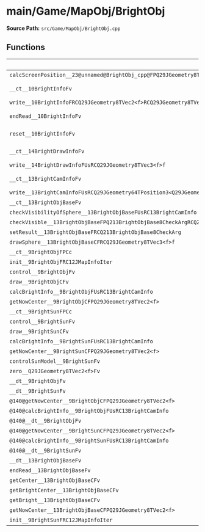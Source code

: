 # main/Game/MapObj/BrightObj

**Source Path:** `src/Game/MapObj/BrightObj.cpp`

## Functions

| Name | Address | Match % |
|------|---------|---------|
| `calcScreenPosition__23@unnamed@BrightObj_cpp@FPQ29JGeometry8TVec2<f>RCQ29JGeometry8TVec3<f>RCQ29JGeometry64TPosition3<Q29JGeometry38TMatrix34<Q29JGeometry13SMatrix34C<f>>>RCQ29JGeometry66TProjection3<Q29JGeometry38TMatrix44<Q29JGeometry13SMatrix44C<f>>>` | `0x801BABB8` | :x: (0.0%) |
| `__ct__10BrightInfoFv` | `0x801BAD44` | :white_check_mark: (100.0%) |
| `write__10BrightInfoFRCQ29JGeometry8TVec2<f>RCQ29JGeometry8TVec2<f>f` | `0x801BAD74` | :x: (0.0%) |
| `endRead__10BrightInfoFv` | `0x801BAE14` | :white_check_mark: (100.0%) |
| `reset__10BrightInfoFv` | `0x801BAE40` | :white_check_mark: (100.0%) |
| `__ct__14BrightDrawInfoFv` | `0x801BAECC` | :white_check_mark: (100.0%) |
| `write__14BrightDrawInfoFUsRCQ29JGeometry8TVec3<f>f` | `0x801BAF44` | :x: (0.0%) |
| `__ct__13BrightCamInfoFv` | `0x801BAFA0` | :x: (86.9%) |
| `write__13BrightCamInfoFUsRCQ29JGeometry64TPosition3<Q29JGeometry38TMatrix34<Q29JGeometry13SMatrix34C<f>>>RCQ29JGeometry66TProjection3<Q29JGeometry38TMatrix44<Q29JGeometry13SMatrix44C<f>>>RCQ29JGeometry8TVec3<f>RCQ29JGeometry8TVec3<f>` | `0x801BB094` | :x: (0.0%) |
| `__ct__13BrightObjBaseFv` | `0x801BB16C` | :x: (0.0%) |
| `checkVisibilityOfSphere__13BrightObjBaseFUsRC13BrightCamInfo` | `0x801BB1DC` | :x: (0.0%) |
| `checkVisible__13BrightObjBaseFPQ213BrightObjBase8CheckArgRCQ29JGeometry8TVec3<f>RCQ29JGeometry64TPosition3<Q29JGeometry38TMatrix34<Q29JGeometry13SMatrix34C<f>>>RCQ29JGeometry66TProjection3<Q29JGeometry38TMatrix44<Q29JGeometry13SMatrix44C<f>>>` | `0x801BB528` | :x: (0.0%) |
| `setResult__13BrightObjBaseFRCQ213BrightObjBase8CheckArg` | `0x801BB5F4` | :x: (0.0%) |
| `drawSphere__13BrightObjBaseCFRCQ29JGeometry8TVec3<f>f` | `0x801BB710` | :x: (0.0%) |
| `__ct__9BrightObjFPCc` | `0x801BB858` | :x: (0.0%) |
| `init__9BrightObjFRC12JMapInfoIter` | `0x801BB8AC` | :x: (0.0%) |
| `control__9BrightObjFv` | `0x801BB924` | :x: (0.0%) |
| `draw__9BrightObjCFv` | `0x801BB978` | :x: (0.0%) |
| `calcBrightInfo__9BrightObjFUsRC13BrightCamInfo` | `0x801BB9E0` | :x: (0.0%) |
| `getNowCenter__9BrightObjCFPQ29JGeometry8TVec2<f>` | `0x801BB9E8` | :x: (0.0%) |
| `__ct__9BrightSunFPCc` | `0x801BBA3C` | :x: (0.0%) |
| `control__9BrightSunFv` | `0x801BBA90` | :x: (0.0%) |
| `draw__9BrightSunCFv` | `0x801BBB3C` | :x: (0.0%) |
| `calcBrightInfo__9BrightSunFUsRC13BrightCamInfo` | `0x801BBBA4` | :x: (0.0%) |
| `getNowCenter__9BrightSunCFPQ29JGeometry8TVec2<f>` | `0x801BBBF8` | :x: (0.0%) |
| `controlSunModel__9BrightSunFv` | `0x801BBC4C` | :x: (0.0%) |
| `zero__Q29JGeometry8TVec2<f>Fv` | `0x801BBEA0` | :x: (0.0%) |
| `__dt__9BrightObjFv` | `0x801BBEB0` | :x: (0.0%) |
| `__dt__9BrightSunFv` | `0x801BBF0C` | :x: (0.0%) |
| `@140@getNowCenter__9BrightObjCFPQ29JGeometry8TVec2<f>` | `0x801BBF68` | :x: (0.0%) |
| `@140@calcBrightInfo__9BrightObjFUsRC13BrightCamInfo` | `0x801BBF70` | :x: (0.0%) |
| `@140@__dt__9BrightObjFv` | `0x801BBF78` | :x: (0.0%) |
| `@140@getNowCenter__9BrightSunCFPQ29JGeometry8TVec2<f>` | `0x801BBF80` | :x: (0.0%) |
| `@140@calcBrightInfo__9BrightSunFUsRC13BrightCamInfo` | `0x801BBF88` | :x: (0.0%) |
| `@140@__dt__9BrightSunFv` | `0x801BBF90` | :x: (0.0%) |
| `__dt__13BrightObjBaseFv` | `0x801BBF98` | :x: (0.0%) |
| `endRead__13BrightObjBaseFv` | `0x801BBFD8` | :x: (0.0%) |
| `getCenter__13BrightObjBaseCFv` | `0x801BBFE0` | :x: (0.0%) |
| `getBrightCenter__13BrightObjBaseCFv` | `0x801BBFF4` | :x: (0.0%) |
| `getBright__13BrightObjBaseCFv` | `0x801BC008` | :x: (0.0%) |
| `getNowCenter__13BrightObjBaseCFPQ29JGeometry8TVec2<f>` | `0x801BC01C` | :x: (0.0%) |
| `init__9BrightSunFRC12JMapInfoIter` | `0x801BC02C` | :x: (0.0%) |